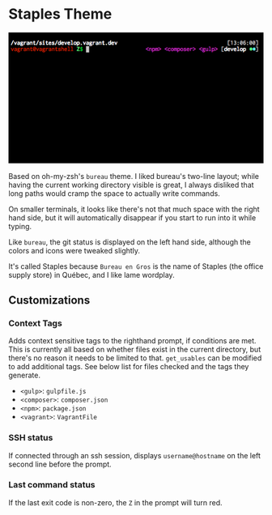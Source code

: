 # Staples Theme

![Screenshot](/sample.png?raw=true)

Based on oh-my-zsh's `bureau` theme.  I liked bureau's two-line layout; while having the current working directory visible is great, I always disliked that long paths would cramp the space to actually write commands.

On smaller terminals, it looks like there's not that much space with the right hand side, but it will automatically disappear if you start to run into it while typing.

Like `bureau`, the git status is displayed on the left hand side, although the colors and icons were tweaked slightly.

It's called Staples because `Bureau en Gros` is the name of Staples (the office supply store) in Québec, and I like lame wordplay.

## Customizations
### Context Tags
Adds context sensitive tags to the righthand prompt, if conditions are met. This is currently all based on whether files exist in the current directory, but there's no reason it needs to be limited to that. `get_usables` can be modified
to add additional tags. See below list for files checked and the tags they generate.

- `<gulp>`: `gulpfile.js`
- `<composer>`: `composer.json`
- `<npm>`: `package.json`
- `<vagrant>`: `VagrantFile`

### SSH status
If connected through an ssh session, displays `username@hostname` on the left second line before the prompt.

### Last command status
If the last exit code is non-zero, the `Z` in the prompt will turn red.
